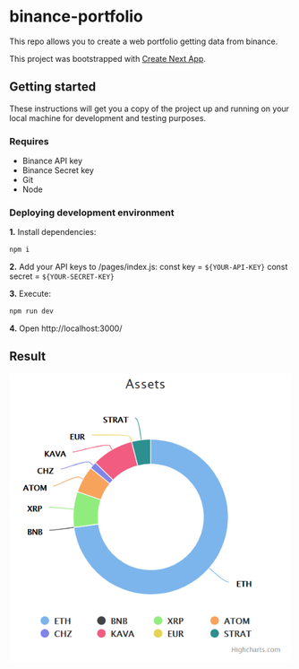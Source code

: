 # binance-portfolio

This repo allows you to create a web portfolio getting data from binance.

This project was bootstrapped with [Create Next App](https://create-next-app.github.io/).

## Getting started

These instructions will get you a copy of the project up and running on your local machine for development and testing purposes.

### Requires

* Binance API key
* Binance Secret key
* Git
* Node

### Deploying development environment

**1.** Install dependencies:
```bash
npm i
```
**2.** Add your API keys to /pages/index.js:
 const key = `${YOUR-API-KEY}`
 const secret = `${YOUR-SECRET-KEY}`

**3.** Execute:
```bash
npm run dev
```
**4.** Open http://localhost:3000/

## Result

![Test Image 4](https://github.com/sergialca/binance-portfolio/blob/master/static/result.png)
